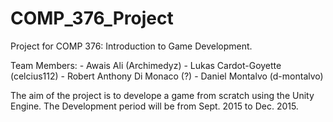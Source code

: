 # COMP_376_Project
Project for COMP 376: Introduction to Game Development. 

Team Members:
    - Awais Ali (Archimedyz)
    - Lukas Cardot-Goyette (celcius112)
    - Robert Anthony Di Monaco (?)
    - Daniel Montalvo (d-montalvo)

The aim of the project is to develope a game from scratch using the Unity Engine.
The Development period will be from Sept. 2015 to Dec. 2015.
